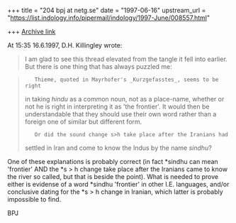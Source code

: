 +++
title = "204 bpj at netg.se"
date = "1997-06-16"
upstream_url = "https://list.indology.info/pipermail/indology/1997-June/008557.html"

+++
[Archive link](https://list.indology.info/pipermail/indology/1997-June/008557.html)

At 15:35 16.6.1997, D.H. Killingley wrote:
>I am glad to see this thread elevated from the tangle it fell into
>earlier. But there is one thing that has always puzzled me:
>

>
>        Thieme, quoted in Mayrhofer's _Kurzgefasstes_, seems to be right
>in taking _hindu_ as a common noun, not as a place-name, whether or not
>he is right in interpreting it as 'the frontier'. It would then be
>understandable that they should use their own word rather than a foreign
>one of similar but different form.
>
>        Or did the sound change s>h take place after the Iranians had
>settled in Iran and come to know the Indus by the name _sindhu_?
>

One of these explanations is probably correct (in fact *sindhu can mean
'frontier' AND the *s > h change take place after the Iranians came to know
the river so called, but that is beside the point). What is needed to prove
either is evidense of a word *sindhu 'frontier' in other I.E. languages,
and/or conclusive dating for the *s > h change in Iranian, which latter is
probably impossible to find.

BPJ






